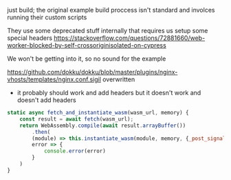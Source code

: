 just build; the original example build proccess isn't standard and involces running their custom scripts

They use some deprecated stuff internally that requires us setup some special headers https://stackoverflow.com/questions/72881660/web-worker-blocked-by-self-crossoriginisolated-on-cypress

We won't be getting into it, so no sound for the example


https://github.com/dokku/dokku/blob/master/plugins/nginx-vhosts/templates/nginx.conf.sigil overwritten

- it probably should work and add headers but it doesn't work and doesn't add headers

```js
static async fetch_and_instantiate_wasm(wasm_url, memory) {
    const result = await fetch(wasm_url);
    return WebAssembly.compile(await result.arrayBuffer())
        .then(
        (module) => this.instantiate_wasm(module, memory, {_post_signal: _ => {}}),
        error => {
            console.error(error)
        }
    )
}
```